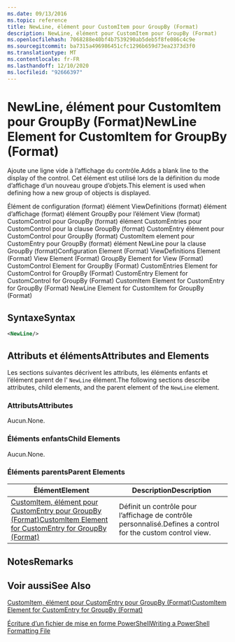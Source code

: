 ```yaml
---
ms.date: 09/13/2016
ms.topic: reference
title: NewLine, élément pour CustomItem pour GroupBy (Format)
description: NewLine, élément pour CustomItem pour GroupBy (Format)
ms.openlocfilehash: 7068288e40bf4b7539290ab5deb5f8fe086c4c9e
ms.sourcegitcommit: ba7315a496986451cfc1296b659d73ea2373d3f0
ms.translationtype: MT
ms.contentlocale: fr-FR
ms.lasthandoff: 12/10/2020
ms.locfileid: "92666397"
---
```

# <a name="newline-element-for-customitem-for-groupby-format"></a><span data-ttu-id="2ba88-103">NewLine, élément pour CustomItem pour GroupBy (Format)</span><span class="sxs-lookup"><span data-stu-id="2ba88-103">NewLine Element for CustomItem for GroupBy (Format)</span></span>

<span data-ttu-id="2ba88-104">Ajoute une ligne vide à l’affichage du contrôle.</span><span class="sxs-lookup"><span data-stu-id="2ba88-104">Adds a blank line to the display of the control.</span></span> <span data-ttu-id="2ba88-105">Cet élément est utilisé lors de la définition du mode d’affichage d’un nouveau groupe d’objets.</span><span class="sxs-lookup"><span data-stu-id="2ba88-105">This element is used when defining how a new group of objects is displayed.</span></span>

<span data-ttu-id="2ba88-106">Élément de configuration (format) élément ViewDefinitions (format) élément d’affichage (format) élément GroupBy pour l’élément View (format) CustomControl pour GroupBy (format) élément CustomEntries pour CustomControl pour la clause GroupBy (format) CustomEntry élément pour CustomControl pour GroupBy (format) CustomItem element pour CustomEntry pour GroupBy (format) élément NewLine pour la clause GroupBy (format)</span><span class="sxs-lookup"><span data-stu-id="2ba88-106">Configuration Element (Format) ViewDefinitions Element (Format) View Element (Format) GroupBy Element for View (Format) CustomControl Element for GroupBy (Format) CustomEntries Element for CustomControl for GroupBy (Format) CustomEntry Element for CustomControl for GroupBy (Format) CustomItem Element for CustomEntry for GroupBy (Format) NewLine Element for CustomItem for GroupBy (Format)</span></span>

## <a name="syntax"></a><span data-ttu-id="2ba88-107">Syntaxe</span><span class="sxs-lookup"><span data-stu-id="2ba88-107">Syntax</span></span>

```xml
<NewLine/>
```

## <a name="attributes-and-elements"></a><span data-ttu-id="2ba88-108">Attributs et éléments</span><span class="sxs-lookup"><span data-stu-id="2ba88-108">Attributes and Elements</span></span>

<span data-ttu-id="2ba88-109">Les sections suivantes décrivent les attributs, les éléments enfants et l’élément parent de l' `NewLine` élément.</span><span class="sxs-lookup"><span data-stu-id="2ba88-109">The following sections describe attributes, child elements, and the parent element of the `NewLine` element.</span></span>

### <a name="attributes"></a><span data-ttu-id="2ba88-110">Attributs</span><span class="sxs-lookup"><span data-stu-id="2ba88-110">Attributes</span></span>

<span data-ttu-id="2ba88-111">Aucun.</span><span class="sxs-lookup"><span data-stu-id="2ba88-111">None.</span></span>

### <a name="child-elements"></a><span data-ttu-id="2ba88-112">Éléments enfants</span><span class="sxs-lookup"><span data-stu-id="2ba88-112">Child Elements</span></span>

<span data-ttu-id="2ba88-113">Aucun.</span><span class="sxs-lookup"><span data-stu-id="2ba88-113">None.</span></span>

### <a name="parent-elements"></a><span data-ttu-id="2ba88-114">Éléments parents</span><span class="sxs-lookup"><span data-stu-id="2ba88-114">Parent Elements</span></span>

|<span data-ttu-id="2ba88-115">Élément</span><span class="sxs-lookup"><span data-stu-id="2ba88-115">Element</span></span>|<span data-ttu-id="2ba88-116">Description</span><span class="sxs-lookup"><span data-stu-id="2ba88-116">Description</span></span>|
|-------------|-----------------|
|[<span data-ttu-id="2ba88-117">CustomItem, élément pour CustomEntry pour GroupBy (Format)</span><span class="sxs-lookup"><span data-stu-id="2ba88-117">CustomItem Element for CustomEntry for GroupBy (Format)</span></span>](./customitem-element-for-customentry-for-groupby-format.md)|<span data-ttu-id="2ba88-118">Définit un contrôle pour l’affichage de contrôle personnalisé.</span><span class="sxs-lookup"><span data-stu-id="2ba88-118">Defines a control for the custom control view.</span></span>|

## <a name="remarks"></a><span data-ttu-id="2ba88-119">Notes</span><span class="sxs-lookup"><span data-stu-id="2ba88-119">Remarks</span></span>

## <a name="see-also"></a><span data-ttu-id="2ba88-120">Voir aussi</span><span class="sxs-lookup"><span data-stu-id="2ba88-120">See Also</span></span>

[<span data-ttu-id="2ba88-121">CustomItem, élément pour CustomEntry pour GroupBy (Format)</span><span class="sxs-lookup"><span data-stu-id="2ba88-121">CustomItem Element for CustomEntry for GroupBy (Format)</span></span>](./customitem-element-for-customentry-for-groupby-format.md)

[<span data-ttu-id="2ba88-122">Écriture d’un fichier de mise en forme PowerShell</span><span class="sxs-lookup"><span data-stu-id="2ba88-122">Writing a PowerShell Formatting File</span></span>](./writing-a-powershell-formatting-file.md)
